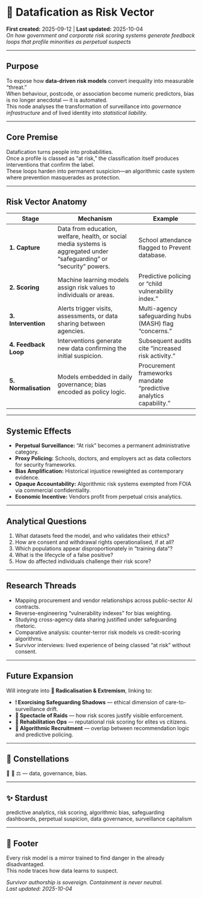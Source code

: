 # 🧮 Datafication as Risk Vector  
**First created:** 2025-09-12  |  **Last updated:** 2025-10-04  
*On how government and corporate risk scoring systems generate feedback loops that profile minorities as perpetual suspects*

---

## Purpose
To expose how **data-driven risk models** convert inequality into measurable “threat.”  
When behaviour, postcode, or association become numeric predictors, bias is no longer anecdotal — it is automated.  
This node analyses the transformation of surveillance into *governance infrastructure* and of lived identity into *statistical liability.*

---

## Core Premise
Datafication turns people into probabilities.  
Once a profile is classed as “at risk,” the classification itself produces interventions that confirm the label.  
These loops harden into permanent suspicion—an algorithmic caste system where prevention masquerades as protection.

---

## Risk Vector Anatomy
| Stage | Mechanism | Example |
|--------|------------|---------|
| **1. Capture** | Data from education, welfare, health, or social media systems is aggregated under “safeguarding” or “security” powers. | School attendance flagged to Prevent database. |
| **2. Scoring** | Machine learning models assign risk values to individuals or areas. | Predictive policing or “child vulnerability index.” |
| **3. Intervention** | Alerts trigger visits, assessments, or data sharing between agencies. | Multi-agency safeguarding hubs (MASH) flag “concerns.” |
| **4. Feedback Loop** | Interventions generate new data confirming the initial suspicion. | Subsequent audits cite “increased risk activity.” |
| **5. Normalisation** | Models embedded in daily governance; bias encoded as policy logic. | Procurement frameworks mandate “predictive analytics capability.” |

---

## Systemic Effects
- **Perpetual Surveillance:** “At risk” becomes a permanent administrative category.  
- **Proxy Policing:** Schools, doctors, and employers act as data collectors for security frameworks.  
- **Bias Amplification:** Historical injustice reweighted as contemporary evidence.  
- **Opaque Accountability:** Algorithmic risk systems exempted from FOIA via commercial confidentiality.  
- **Economic Incentive:** Vendors profit from perpetual crisis analytics.  

---

## Analytical Questions
1. What datasets feed the model, and who validates their ethics?  
2. How are consent and withdrawal rights operationalised, if at all?  
3. Which populations appear disproportionately in “training data”?  
4. What is the lifecycle of a false positive?  
5. How do affected individuals challenge their risk score?  

---

## Research Threads
- Mapping procurement and vendor relationships across public-sector AI contracts.  
- Reverse-engineering “vulnerability indexes” for bias weighting.  
- Studying cross-agency data sharing justified under safeguarding rhetoric.  
- Comparative analysis: counter-terror risk models vs credit-scoring algorithms.  
- Survivor interviews: lived experience of being classed “at risk” without consent.  

---

## Future Expansion
Will integrate into **🪬 Radicalisation & Extremism**, linking to:  
- **🕯 Exorcising Safeguarding Shadows** — ethical dimension of care-to-surveillance drift.  
- **🧨 Spectacle of Raids** — how risk scores justify visible enforcement.  
- **🧾 Rehabilitation Ops** — reputational risk scoring for elites vs citizens.  
- **📱 Algorithmic Recruitment** — overlap between recommendation logic and predictive policing.  

---

## 🌌 Constellations
🧮 🪬 ⚖️ — data, governance, bias.

---

## ✨ Stardust
predictive analytics, risk scoring, algorithmic bias, safeguarding dashboards, perpetual suspicion, data governance, surveillance capitalism

---

## 🏮 Footer
Every risk model is a mirror trained to find danger in the already disadvantaged.  
This node traces how data learns to suspect.

*Survivor authorship is sovereign. Containment is never neutral.*  
_Last updated: 2025-10-04_
